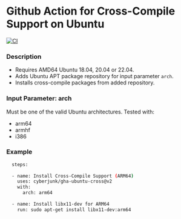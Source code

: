 # Github Action for Cross-Compile Support on Ubuntu

[![CI](https://github.com/briaguya-ai/gha-ubuntu-cross/actions/workflows/main.yml/badge.svg)](https://github.com/briaguya-ai/gha-ubuntu-cross/actions/workflows/main.yml)

### Description

* Requires AMD64 Ubuntu 18.04, 20.04 or 22.04.
* Adds Ubuntu APT package repository for input parameter `arch`.
* Installs cross-compile packages from added repository.

### Input Parameter: arch

Must be one of the valid Ubuntu architectures. Tested with:

* arm64
* armhf
* i386

### Example
 
```bash
  steps:
  
  - name: Install Cross-Compile Support (ARM64)
    uses: cyberjunk/gha-ubuntu-cross@v2
    with:
      arch: arm64
      
  - name: Install libx11-dev for ARM64
    run: sudo apt-get install libx11-dev:arm64
    
```
